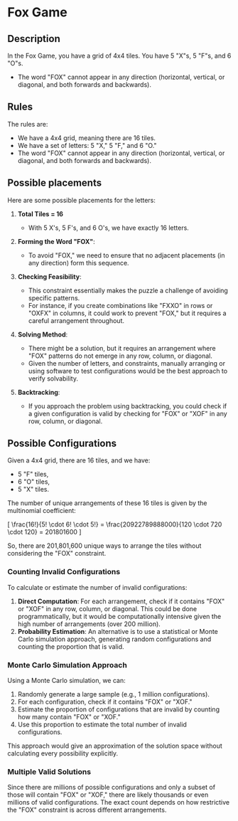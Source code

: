 # Fox Game

## Description

In the Fox Game, you have a grid of 4x4 tiles. You have 5 "X"s, 5 "F"s, and 6 "O"s.

- The word "FOX" cannot appear in any direction (horizontal, vertical, or diagonal, and both forwards and backwards).

## Rules

The rules are:

- We have a 4x4 grid, meaning there are 16 tiles.
- We have a set of letters: 5 "X," 5 "F," and 6 "O."
- The word "FOX" cannot appear in any direction (horizontal, vertical, or diagonal, and both forwards and backwards).

## Possible placements

Here are some possible placements for the letters:

1. **Total Tiles = 16**
   - With 5 X's, 5 F's, and 6 O's, we have exactly 16 letters.

2. **Forming the Word "FOX"**:
   - To avoid "FOX," we need to ensure that no adjacent placements (in any direction) form this sequence.

3. **Checking Feasibility**:
   - This constraint essentially makes the puzzle a challenge of avoiding specific patterns.
   - For instance, if you create combinations like "FXXO" in rows or "OXFX" in columns, it could work to prevent "FOX," but it requires a careful arrangement throughout.

4. **Solving Method**:
   - There might be a solution, but it requires an arrangement where "FOX" patterns do not emerge in any row, column, or diagonal.
   - Given the number of letters, and constraints, manually arranging or using software to test configurations would be the best approach to verify solvability.

5. **Backtracking**:
   - If you approach the problem using backtracking, you could check if a given configuration is valid by checking for "FOX" or "XOF" in any row, column, or diagonal.

## Possible Configurations

Given a 4x4 grid, there are 16 tiles, and we have:

- 5 "F" tiles,
- 6 "O" tiles,
- 5 "X" tiles.

The number of unique arrangements of these 16 tiles is given by the multinomial coefficient:

\[
\frac{16!}{5! \cdot 6! \cdot 5!} = \frac{20922789888000}{120 \cdot 720 \cdot 120} = 201801600
\]

So, there are 201,801,600 unique ways to arrange the tiles without considering the "FOX" constraint.

### Counting Invalid Configurations

To calculate or estimate the number of invalid configurations:

1. **Direct Computation**: For each arrangement, check if it contains "FOX" or "XOF" in any row, column, or diagonal. This could be done programmatically, but it would be computationally intensive given the high number of arrangements (over 200 million).
2. **Probability Estimation**: An alternative is to use a statistical or Monte Carlo simulation approach, generating random configurations and counting the proportion that is valid.

### Monte Carlo Simulation Approach

Using a Monte Carlo simulation, we can:

1. Randomly generate a large sample (e.g., 1 million configurations).
2. For each configuration, check if it contains "FOX" or "XOF."
3. Estimate the proportion of configurations that are invalid by counting how many contain "FOX" or "XOF."
4. Use this proportion to estimate the total number of invalid configurations.

This approach would give an approximation of the solution space without calculating every possibility explicitly.

### Multiple Valid Solutions

Since there are millions of possible configurations and only a subset of those will contain "FOX" or "XOF," there are likely thousands or even millions of valid configurations. The exact count depends on how restrictive the "FOX" constraint is across different arrangements.
